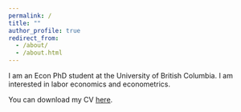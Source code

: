 ```yaml
---
permalink: /
title: ""
author_profile: true
redirect_from: 
  - /about/
  - /about.html
---
```


I am an Econ PhD student at the University of British Columbia. I am interested in labor economics and econometrics.

You can download my CV [here](/files/Esposito_Bruno_CV.pdf).

